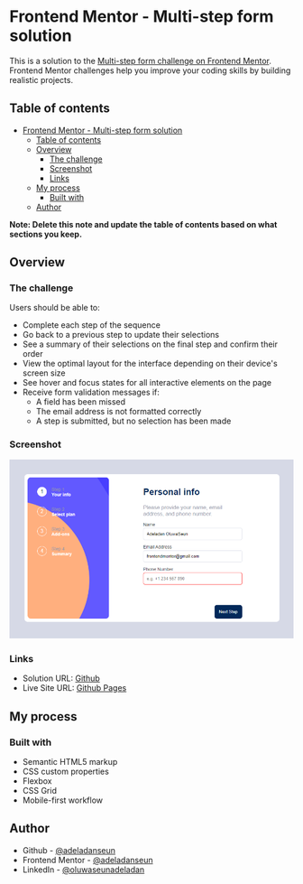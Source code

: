 # Frontend Mentor - Multi-step form solution

This is a solution to the [Multi-step form challenge on Frontend Mentor](https://www.frontendmentor.io/challenges/multistep-form-YVAnSdqQBJ). Frontend Mentor challenges help you improve your coding skills by building realistic projects. 

## Table of contents

- [Frontend Mentor - Multi-step form solution](#frontend-mentor---multi-step-form-solution)
  - [Table of contents](#table-of-contents)
  - [Overview](#overview)
    - [The challenge](#the-challenge)
    - [Screenshot](#screenshot)
    - [Links](#links)
  - [My process](#my-process)
    - [Built with](#built-with)
  - [Author](#author)

**Note: Delete this note and update the table of contents based on what sections you keep.**

## Overview

### The challenge

Users should be able to:

- Complete each step of the sequence
- Go back to a previous step to update their selections
- See a summary of their selections on the final step and confirm their order
- View the optimal layout for the interface depending on their device's screen size
- See hover and focus states for all interactive elements on the page
- Receive form validation messages if:
  - A field has been missed
  - The email address is not formatted correctly
  - A step is submitted, but no selection has been made

### Screenshot

![](assets/images/Screenshot%20Capture%20-%202024-08-12%20-%2012-44-57.png)

### Links

- Solution URL: [Github](https://github.com/adeladanseun/multi-step-form-solution.github.io)
- Live Site URL: [Github Pages](https://adeladanseun.github.io/multi-step-form-solution.github.io)

## My process

### Built with

- Semantic HTML5 markup
- CSS custom properties
- Flexbox
- CSS Grid
- Mobile-first workflow


## Author

- Github - [@adeladanseun](https://www.github.com/adeladanseun)
- Frontend Mentor - [@adeladanseun](https://www.frontendmentor.io/profile/adeladanseun)
- LinkedIn - [@oluwaseunadeladan](https://www.linkedin.com/in/oluwaseunadeladan/)


